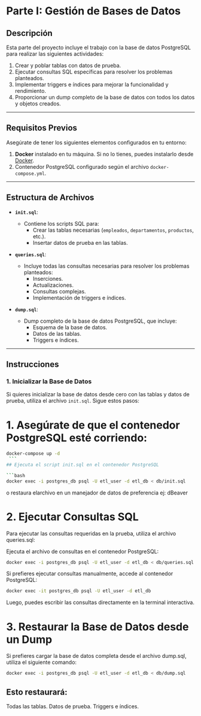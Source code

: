 # Parte I: Gestión de Bases de Datos

## **Descripción**

Esta parte del proyecto incluye el trabajo con la base de datos PostgreSQL para realizar las siguientes actividades:
1. Crear y poblar tablas con datos de prueba.
2. Ejecutar consultas SQL específicas para resolver los problemas planteados.
3. Implementar triggers e índices para mejorar la funcionalidad y rendimiento.
4. Proporcionar un dump completo de la base de datos con todos los datos y objetos creados.

---

## **Requisitos Previos**

Asegúrate de tener los siguientes elementos configurados en tu entorno:
1. **Docker** instalado en tu máquina. Si no lo tienes, puedes instalarlo desde [Docker](https://www.docker.com/).
2. Contenedor PostgreSQL configurado según el archivo `docker-compose.yml`.

---

## **Estructura de Archivos**

- **`init.sql`**:
  - Contiene los scripts SQL para:
    - Crear las tablas necesarias (`empleados`, `departamentos`, `productos`, etc.).
    - Insertar datos de prueba en las tablas.
  
- **`queries.sql`**:
  - Incluye todas las consultas necesarias para resolver los problemas planteados:
    - Inserciones.
    - Actualizaciones.
    - Consultas complejas.
    - Implementación de triggers e índices.

- **`dump.sql`**:
  - Dump completo de la base de datos PostgreSQL, que incluye:
    - Esquema de la base de datos.
    - Datos de las tablas.
    - Triggers e índices.

---

## **Instrucciones**

### **1. Inicializar la Base de Datos**
Si quieres inicializar la base de datos desde cero con las tablas y datos de prueba, utiliza el archivo `init.sql`. Sigue estos pasos:

# 1. Asegúrate de que el contenedor PostgreSQL esté corriendo:
   ```bash
   docker-compose up -d
    ```
## Ejecuta el script init.sql en el contenedor PostgreSQL 
 
 ```bash
docker exec -i postgres_db psql -U etl_user -d etl_db < db/init.sql
 ```

 o restaura elarchivo en un manejador de datos de preferencia ej: dBeaver

# 2. Ejecutar Consultas SQL
Para ejecutar las consultas requeridas en la prueba, utiliza el archivo queries.sql:

Ejecuta el archivo de consultas en el contenedor PostgreSQL:

```bash
docker exec -i postgres_db psql -U etl_user -d etl_db < db/queries.sql
```
Si prefieres ejecutar consultas manualmente, accede al contenedor PostgreSQL:


```bash
docker exec -it postgres_db psql -U etl_user -d etl_db
```
Luego, puedes escribir las consultas directamente en la terminal interactiva.

# 3. Restaurar la Base de Datos desde un Dump
Si prefieres cargar la base de datos completa desde el archivo dump.sql, utiliza el siguiente comando:

```bash
docker exec -i postgres_db psql -U etl_user -d etl_db < db/dump.sql
```
## Esto restaurará:

Todas las tablas.
Datos de prueba.
Triggers e índices.
